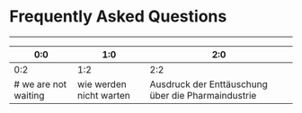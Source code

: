 # **Frequently Asked Questions**


---
| 0:0 | 1:0 | 2:0 |
| -- | -- | -- |
| 0:2 | 1:2 | 2:2 |
# we are not waiting | wie werden nicht warten | Ausdruck der Enttäuschung über die Pharmaindustrie |

